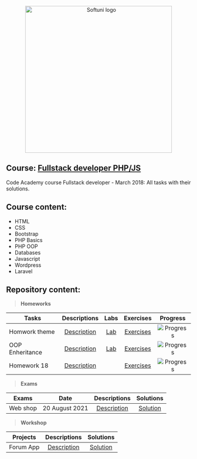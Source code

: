 <p align="center">
	<a href="https://https://www.php.net/manual/en/index.php"><img src="https://upload.wikimedia.org/wikipedia/commons/3/31/Webysther_20160423_-_Elephpant.svg" alt="Softuni logo" width="400" align="center">
	</a>
<p>

## Course: [Fullstack developer PHP/JS](https://some.link)
Code Academy course Fullstack developer - March 2018: All tasks with their solutions.

## Course content:
- HTML
- CSS
- Bootstrap
- PHP Basics
- PHP OOP
- Databases
- Javascript
- Wordpress
- Laravel

## Repository content:

> **Homeworks**

Tasks							|Descriptions																					| Labs																														| Exercises																															|Progress																														
--------------------------------|:---------------------------------------------------------------------------------------------:|:-------------------------------------------------------------------------------------------------------------------------:|:---------------------------------------------------------------------------------------------------------------------------------:|:-------------:
Homwork theme             	|[Description](https://github.com) |[Lab](https://github.com/)									|[Exercises](https://github.com/)								|![Progress](https://progress-bar.dev/100/?title=done)
OOP Enheritance                   	|[Description](https://github.com) |[Lab](https://github.com)								|[Exercises](https://github.com)							|![Progress](https://progress-bar.dev/50/?title=progress)
Homework 18                	|[Description](https://github.com/ca-php-fullstack/Homework18/blob/main/README.md) | 								|[Exercises](https://github.com/ca-php-fullstack/Homework18)							|![Progress](https://progress-bar.dev/100/?title=done)


> **Exams**

Exams				|Date				|Descriptions																											|Solutions
--------------------|:-----------------:|:---------------------------------------------------------------------------------------------------------------------:|:----------:
Web shop		|20 August 2021		|[Description](https://github.com)			|[Solution](https://github.com/)

> **Workshop**

Projects			|Descriptions																									|Solutions
--------------------|:-------------------------------------------------------------------------------------------------------------:|:----------:
Forum App			|[Description](https://github.com)		|[Solution](https://github.com)

